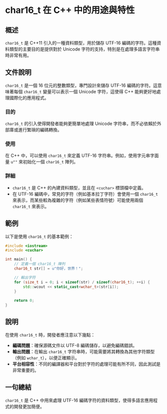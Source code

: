<!--
Meta Description: # char16_t 在 C++ 中的用途與特性 ## 概述 `char16_t` 是 C++11 引入的一種資料類型，用於儲存 UTF-16 編碼的字符。這種資料類型的主要目的是提供對於 Unicode 字符的支持，特別是在處理多語言字符串時非常有用。 ## 文件說明 `char16_t` 是一個...
Meta Keywords: char16_t, utf, unicode, str, 編碼的字符
-->

# char16_t 在 C++ 中的用途與特性

## 概述
`char16_t` 是 C++11 引入的一種資料類型，用於儲存 UTF-16 編碼的字符。這種資料類型的主要目的是提供對於 Unicode 字符的支持，特別是在處理多語言字符串時非常有用。

## 文件說明
`char16_t` 是一個 16 位元的整數類型，專門設計來儲存 UTF-16 編碼的字符。這意味著每個 `char16_t` 變量可以表示一個 Unicode 字符，這使得 C++ 能夠更好地處理國際化的應用程式。

### 目的
`char16_t` 的引入使得開發者能夠更簡單地處理 Unicode 字符串，而不必依賴於外部庫或進行繁瑣的編碼轉換。

### 使用
在 C++ 中，可以使用 `char16_t` 來定義 UTF-16 字符串。例如，使用字元串字面量 `u""` 來初始化一個 `char16_t` 陣列。

### 詳細
- `char16_t` 是 C++ 的內建資料類型，並且在 `<cuchar>` 標頭檔中定義。
- 在 UTF-16 編碼中，常見的字符（例如基本拉丁字符）會使用一個 `char16_t` 來表示，而某些較為複雜的字符（例如某些表情符號）可能使用兩個 `char16_t` 來表示。

## 範例
以下是使用 `char16_t` 的基本範例：

```cpp
#include <iostream>
#include <cuchar>

int main() {
    // 定義一個 char16_t 陣列
    char16_t str[] = u"你好，世界！";

    // 輸出字符
    for (size_t i = 0; i < sizeof(str) / sizeof(char16_t); ++i) {
        std::wcout << static_cast<wchar_t>(str[i]);
    }
    
    return 0;
}
```

## 說明
在使用 `char16_t` 時，開發者應注意以下幾點：

- **編碼問題**：確保源碼文件以 UTF-8 編碼儲存，以避免編碼錯誤。
- **輸出問題**：在輸出 `char16_t` 字符串時，可能需要將其轉換為其他字符類型（例如 `wchar_t`），以便正確顯示。
- **平台相容性**：不同的編譯器和平台對於字符的處理可能有所不同，因此測試是非常重要的。

## 一句總結
`char16_t` 是 C++ 中用來處理 UTF-16 編碼字符的資料類型，使得多語言應用程式的開發更加簡便。